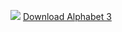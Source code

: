<a href="http://"><img src="https://img.youtube.com/vi/H333yyMqudU/maxresdefault.jpg" /></a>
<a href="https://raw.githubusercontent.com/tnhung2011/oats-reworks/main/Alphabet%203/Alphabet%20Download.txt" download>Download Alphabet 3</a>